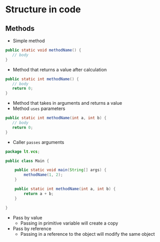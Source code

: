 # Structure in code

## Methods

- Simple method

```java
public static void methodName() {
   // body
}
```

- Method that returns a value after calculation

```java
public static int methodName() {
   // body
   return 0;
}
```

- Method that takes in arguments and returns a value
- Method `uses` parameters

```java
public static int methodName(int a, int b) {
   // body
   return 0;
}
```

- Caller `passes` arguments

```java
package lt.vcs;

public class Main {

    public static void main(String[] args) {
        methodName(1, 2);
    }

    public static int methodName(int a, int b) {
        return a + b;
    }

}
```

- Pass by value
    - Passing in primitive variable will create a copy
- Pass by reference
    - Passing in a reference to the object will modify the same object
